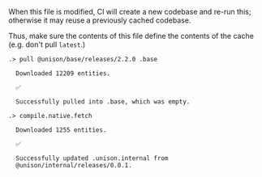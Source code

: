 When this file is modified, CI will create a new codebase and re-run this;
otherwise it may reuse a previously cached codebase.

Thus, make sure the contents of this file define the contents of the cache
(e.g. don't pull `latest`.)

```ucm
.> pull @unison/base/releases/2.2.0 .base

  Downloaded 12209 entities.

  ✅
  
  Successfully pulled into .base, which was empty.

.> compile.native.fetch

  Downloaded 1255 entities.

  ✅
  
  Successfully updated .unison.internal from
  @unison/internal/releases/0.0.1.

```
